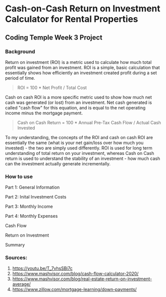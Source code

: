 # Cash-on-Cash Return on Investment Calculator for Rental Properties
## Coding Temple Week 3 Project

### Background
Return on investment (ROI) is a metric used to calculate how much total profit was gained from an investment. ROI is a simple, basic calculation that essentially shows how efficiently an investment created profit during a set period of time.

> ROI = 100 * Net Profit / Total Cost

Cash on cash ROI is a more specific metric used to show how much net cash was generated (or lost) from an investment. Net cash generated is called "cash flow" for this equation, and is equal to the net operating income minus the mortgage payment.

> Cash on Cash Return = 100 * Annual Pre-Tax Cash Flow / Actual Cash Invested

To my understanding, the concepts of the ROI and cash on cash ROI are essentially the same (what is your net gain/loss over how much you invested) - the two are simply used differently. ROI is used for long term understanding of total return on your investment, whereas Cash on Cash return is used to understand the stability of an investment - how much cash can the investment actually generate incrementally.

### How to use
Part 1: General Information

Part 2: Inital Investment Costs

Part 3: Monthly Income

Part 4: Monthly Expenses

Cash Flow

Return on Investment

Summary


### Sources:
1. https://youtu.be/T_7vhsSBi7c
2. https://www.mashvisor.com/blog/cash-flow-calculator-2020/
3. https://www.mashvisor.com/blog/real-estate-return-on-investment-average/
4. https://www.zillow.com/mortgage-learning/down-payments/
